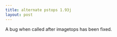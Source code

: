 ```yaml
---
title: alternate pstops 1.93j
layout: post
---
```


A bug when called after imagetops has been fixed.
